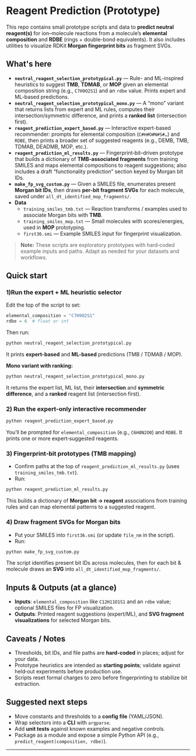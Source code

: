 # Reagent Prediction (Prototype)

This repo contains small prototype scripts and data to **predict neutral reagent(s)** for ion–molecule reactions from a molecule’s **elemental composition** and **RDBE** (rings + double-bond equivalents). It also includes utilities to visualize RDKit **Morgan fingerprint bits** as fragment SVGs.

## What's here

- **`neutral_reagent_selection_prototypical.py`** — Rule- and ML-inspired heuristics to suggest **TMB**, **TDMAB**, or **MOP** given an elemental composition string (e.g., `C7H9O2S1`) and an `rdbe` value. Prints expert and ML-based predictions.  
- **`neutral_reagent_selection_prototypical_mono.py`** — A “mono” variant that returns lists from expert and ML rules, computes their intersection/symmetric difference, and prints a **ranked list** (intersection first).  
- **`reagent_prediction_expert_based.py`** — Interactive expert-based recommender: prompts for elemental composition (`C#H#O#N#S#…`) and `RDBE`, then prints a broader set of suggested reagents (e.g., DEMB, TMB, TDMAB, DEADMB, MOP, etc.).  
- **`reagent_prediction_ml_results.py`** — Fingerprint‑bit–driven prototype that builds a dictionary of **TMB-associated fragments** from training SMILES and maps elemental compositions to reagent suggestions; also includes a draft “functionality prediction” section keyed by Morgan bit IDs.  
- **`make_fp_svg_custom.py`** — Given a SMILES file, enumerates present **Morgan bit IDs**, then draws **per‑bit fragment SVGs** for each molecule, saved under `all_dt_identified_mop_fragments/`.  
- **Data**  
  - `training_smiles_tmb.txt` — Reaction transforms / examples used to associate Morgan bits with **TMB**.  
  - `training_smiles_mop.txt` — Small molecules with scores/energies, used in **MOP** prototyping.  
  - `first36.smi` — Example SMILES input for fingerprint visualization.

> **Note:** These scripts are exploratory prototypes with hard‑coded example inputs and paths. Adapt as needed for your datasets and workflows.

## Quick start

### 1)Run the expert + ML heuristic selector
Edit the top of the script to set:
```python
elemental_composition = "C7H9O2S1"
rdbe = 6  # float or int
```
Then run:
```bash
python neutral_reagent_selection_prototypical.py
```
It prints **expert-based** and **ML-based** predictions (TMB / TDMAB / MOP).

**Mono variant with ranking:**
```bash
python neutral_reagent_selection_prototypical_mono.py
```
It returns the expert list, ML list, their **intersection** and **symmetric difference**, and a **ranked** reagent list (intersection first).

### 2) Run the expert-only interactive recommender
```bash
python reagent_prediction_expert_based.py
```
You’ll be prompted for `elemental_composition` (e.g., `C6H8N2O0`) and `RDBE`. It prints one or more expert‑suggested reagents.

### 3) Fingerprint‑bit prototypes (TMB mapping)
- Confirm paths at the top of `reagent_prediction_ml_results.py` (uses `training_smiles_tmb.txt`).
- Run:
```bash
python reagent_prediction_ml_results.py
```
This builds a dictionary of **Morgan bit → reagent** associations from training rules and can map elemental patterns to a suggested reagent.

### 4) Draw fragment SVGs for Morgan bits
- Put your SMILES into `first36.smi` (or update `file_nm` in the script).
- Run:
```bash
python make_fp_svg_custom.py
```
The script identifies present bit IDs across molecules, then for each bit & molecule draws an **SVG** into `all_dt_identified_mop_fragments/`.

## Inputs & Outputs (at a glance)

- **Inputs**: `elemental_composition` like `C12H11O1S1` and an `rdbe` value; optional SMILES files for FP visualization.
- **Outputs**: Printed reagent suggestions (expert/ML), and **SVG fragment visualizations** for selected Morgan bits.

## Caveats / Notes
- Thresholds, bit IDs, and file paths are **hard-coded** in places; adjust for your data.
- Prototype heuristics are intended as **starting points**; validate against held‑out experiments before production use.
- Scripts reset formal charges to zero before fingerprinting to stabilize bit extraction.

## Suggested next steps
- Move constants and thresholds to a **config file** (YAML/JSON).
- Wrap selectors into a **CLI** with `argparse`.
- Add **unit tests** against known examples and negative controls.
- Package as a module and expose a simple Python API (e.g., `predict_reagent(composition, rdbe)`).

---
